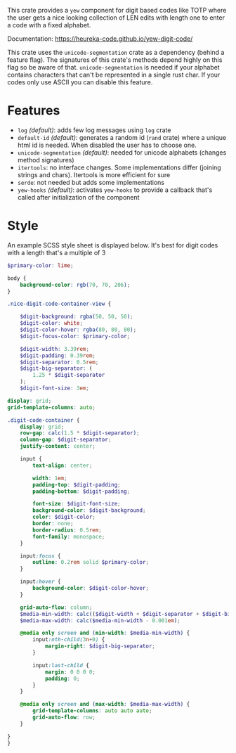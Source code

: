 This crate provides a `yew` component for digit based codes like TOTP where the user gets
a nice looking collection of LEN edits with length one to enter a code with a fixed alphabet.

Documentation: https://heureka-code.github.io/yew-digit-code/

This crate uses the `unicode-segmentation` crate as a dependency (behind a feature flag).
The signatures of this crate's methods depend highly on this flag so be aware of that.
`unicode-segmentation` is needed if your alphabet contains characters that can't be represented in a single rust char.
If your codes only use ASCII you can disable this feature.

# Features
- `log` _(default)_: adds few log messages using `log` crate
- `default-id` _(default)_: generates a random id (`rand` crate) where a unique html id is needed. When disabled the user has to choose one.
- `unicode-segmentation` _(default)_: needed for unicode alphabets (changes method signatures)
- `itertools`: no interface changes. Some implementations differ (joining strings and chars). Itertools is more efficient for sure
- `serde`: not needed but adds some implementations
- `yew-hooks` _(default)_: activates `yew-hooks` to provide a callback that's called after initialization of the component

# Style
An example SCSS style sheet is displayed below. It's best for digit codes with a length that's a multiple of 3

```scss
$primary-color: lime;

body {
    background-color: rgb(70, 70, 206);
}

.nice-digit-code-container-view {

    $digit-background: rgba(50, 50, 50);
    $digit-color: white;
    $digit-color-hover: rgba(80, 80, 80);
    $digit-focus-color: $primary-color;

    $digit-width: 3.39rem;
    $digit-padding: 0.39rem;
    $digit-separator: 0.5rem;
    $digit-big-separator: (
        1.25 * $digit-separator
    );
    $digit-font-size: 3em;

display: grid;
grid-template-columns: auto;

.digit-code-container {
    display: grid;
    row-gap: calc(1.5 * $digit-separator);
    column-gap: $digit-separator;
    justify-content: center;

    input {
        text-align: center;

        width: 1em;
        padding-top: $digit-padding;
        padding-bottom: $digit-padding;

        font-size: $digit-font-size;
        background-color: $digit-background;
        color: $digit-color;
        border: none;
        border-radius: 0.5rem;
        font-family: monospace;
    }

    input:focus {
        outline: 0.2rem solid $primary-color;
    }

    input:hover {
        background-color: $digit-color-hover;
    }

    grid-auto-flow: column;
    $media-min-width: calc(($digit-width + $digit-separator + $digit-big-separator) * 10);
    $media-max-width: calc($media-min-width - 0.001em);

    @media only screen and (min-width: $media-min-width) {
        input:nth-child(3n+0) {
            margin-right: $digit-big-separator;
        }

        input:last-child {
            margin: 0 0 0 0;
            padding: 0;
        }
    }

    @media only screen and (max-width: $media-max-width) {
        grid-template-columns: auto auto auto;
        grid-auto-flow: row;
    }

}
}
```
